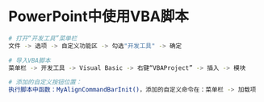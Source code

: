# PowerPoint中使用VBA脚本



```bash
# 打开“开发工具”菜单栏
文件 -> 选项 -> 自定义功能区 -> 勾选"开发工具" -> 确定

# 导入VBA脚本
菜单栏 -> 开发工具 -> Visual Basic -> 右键“VBAProject” -> 插入 -> 模块

# 添加的自定义按钮位置：
执行脚本中函数：MyAlignCommandBarInit()，添加的自定义命令在：菜单栏 -> 加载项
```

